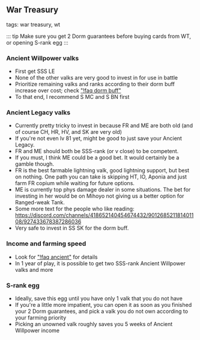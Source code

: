 ## War Treasury
tags: war treasury, wt

::: tip
Make sure you get 2 Dorm guarantees before buying cards from WT, or opening S-rank egg
:::

### Ancient Willpower valks
- First get SSS LE
- None of the other valks are very good to invest in for use in battle
- Prioritize remaining valks and ranks according to their dorm buff increase over cost; check ["!faq dorm buff"](/faq/107)
- To that end, I recommend S MC and S BN first

### Ancient Legacy valks
- Currently pretty tricky to invest in because FR and ME are both old (and of course CH, HR, HV, and SK are very old)
- If you're not even lv 81 yet, might be good to just save your Ancient Legacy.
- FR and ME should both be SSS-rank (or v close) to be competent.
- If you must, I think ME could be a good bet. It would certainly be a gamble though.
- FR is the best farmable lightning valk, good lightning support, but best on nothing. One path you can take is skipping HT, IO, Aponia and just farm FR copium while waiting for future options.
- ME is currently top phys damage dealer in some situations. The bet for investing in her would be on Mihoyo not giving us a better option for Ranged-weak Tank.
- Some more text for the people who like reading: https://discord.com/channels/418652140454674432/901268521181401108/927433678387286036
- Very safe to invest in SS SK for the dorm buff.

### Income and farming speed
- Look for ["!faq ancient"](/faq/102) for details
- In 1 year of play, it is possible to get two SSS-rank Ancient Willpower valks and more

### S-rank egg
- Ideally, save this egg until you have only 1 valk that you do not have
- If you're a little more impatient, you can open it as soon as you finished your 2 Dorm guarantees, and pick a valk you do not own according to your farming priority
- Picking an unowned valk roughly saves you 5 weeks of Ancient Willpower income